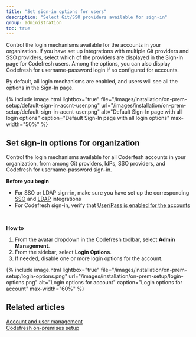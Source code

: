 ```yaml
---
title: "Set sign-in options for users"
description: "Select Git/SSO providers available for sign-in"
group: administration
toc: true
---
```


Control the login mechanisms available for the accounts in your organization. If you have set up integrations with multiple Git providers and SSO providers, select which of the providers are displayed in the Sign-In page for Codefresh users. Among the options, you can also display Codefresh for username-password login if so configured for accounts. 

By default, all login mechanisms are enabled, and users will see all the options in the Sign-In page. 

 {% include image.html
  lightbox="true"
  file="/images/installation/on-prem-setup/default-sign-in-accnt-user.png"
  url="/images/installation/on-prem-setup/default-sign-in-accnt-user.png"
  alt="Default Sign-In page with all login options"
  caption="Default Sign-In page with all login options"
  max-width="50%"
    %}

## Set sign-in options for organization
Control the login mechanisms available for all Coderfesh accounts in your organization, from among Git providers, IdPs, SSO providers, and Codefresh for username-password sign-in.

**Before you begin**  
* For SSO or LDAP sign-in, make sure you have set up the corresponding [SSO]({{site.baseurl}}/docs/administration/single-sign-on/) and [LDAP]({{site.baseurl}}/docs/administration/single-sign-on/ldap/) integrations
* For Codefresh sign-in, verify that [User/Pass is enabled for the accounts]({{site.baseurl}}/docs/installation/on-premises/on-prem-configuration/#quick-reference-account-settings)

<br>

**How to**  
1. From the avatar dropdown in the Codefresh toolbar, select **Admin Management**.
1. From the sidebar, select **Login Options**.
1. If needed, disable one or more login options for the account.

 {% include image.html
  lightbox="true"
  file="/images/installation/on-prem-setup/login-options.png"
  url="/images/installation/on-prem-setup/login-options.png"
  alt="Login options for account"
  caption="Login options for account"
  max-width="60%"
    %} 

## Related articles
[Account and user management]({{site.baseurl}}/docs/administration/account-user-management/)  
[Codefresh on-premises setup]({{site.baseurl}}/docs/installation/on-premises/on-prem-configuration/)  
